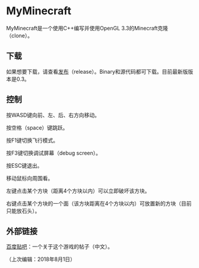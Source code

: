 # MyMinecraft

MyMinecraft是一个使用C++编写并使用OpenGL 3.3的Minecraft克隆（clone）。

## 下载

如果想要下载，请查看[发布](https://github.com/minetest/minetest/releases)（release）。Binary和源代码都可下载。目前最新版版本是0.3。

## 控制

按WASD键向前、左、后、右方向移动。

按空格（space）键跳跃。

按F1键切换飞行模式。

按F3键切换调试屏幕（debug screen）。

按ESC键退出。

移动鼠标向周围看。

左键点击某个方块（距离4个方块以内）可以立即破坏该方块。

右键点击某个方块的一个面（该方块距离在4个方块以内）可放置新的方块（目前只能放石头）。

## 外部链接

[百度贴吧](https://tieba.baidu.com/p/5799007843)：一个关于这个游戏的帖子（中文）。

（上次编辑：2018年8月1日）
